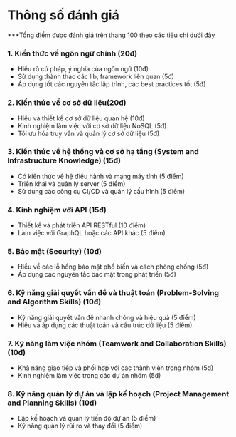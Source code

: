 # Thông số đánh giá 
 ***Tổng điểm được đánh giá trên thang 100 theo các tiêu chí dưới đây
### 1. Kiến thức về ngôn ngữ chính (20đ)
 * Hiểu rõ cú pháp, ý nghĩa của ngôn ngữ (10đ)
 * Sử dụng thành thạo các lib, framework liên quan (5đ)
 * Áp dụng tốt các nguyên tắc lập trình, các best practices tốt (5đ)

### 2. Kiến thức về cơ sở dữ liệu(20đ)
 * Hiểu và thiết kế cơ sở dữ liệu quan hệ (10đ)
 * Kinh nghiệm làm việc với cơ sở dữ liệu NoSQL (5đ)
 * Tối ưu hóa truy vấn và quản lý cơ sở dữ liệu (5đ)

### 3. Kiến thức về hệ thống và cơ sở hạ tầng (System and Infrastructure Knowledge) (15đ)
* Có kiến thức về hệ điều hành và mạng máy tính (5 điểm)
* Triển khai và quản lý server (5 điểm)
* Sử dụng các công cụ CI/CD và quản lý cấu hình (5 điểm)

### 4. Kinh nghiệm với API (15đ)
* Thiết kế và phát triển API RESTful (10 điểm)
* Làm việc với GraphQL hoặc các API khác (5 điểm)

### 5. Bảo mật (Security) (10đ)
* Hiểu về các lỗ hổng bảo mật phổ biến và cách phòng chống (5đ)
* Áp dụng các nguyên tắc bảo mật trong phát triển (5đ)

### 6. Kỹ năng giải quyết vấn đề và thuật toán (Problem-Solving and Algorithm Skills) (10đ)
* Kỹ năng giải quyết vấn đề nhanh chóng và hiệu quả (5 điểm)
* Hiểu và áp dụng các thuật toán và cấu trúc dữ liệu (5 điểm)


### 7. Kỹ năng làm việc nhóm (Teamwork and Collaboration Skills) (10đ)
* Khả năng giao tiếp và phối hợp với các thành viên trong nhóm (5đ)
* Kinh nghiệm làm việc trong các dự án nhóm (5đ)

### 8. Kỹ năng quản lý dự án và lập kế hoạch (Project Management and Planning Skills) (10đ)
* Lập kế hoạch và quản lý tiến độ dự án (5 điểm)
* Kỹ năng quản lý rủi ro và thay đổi (5 điểm)

